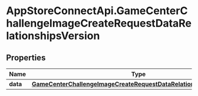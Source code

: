 # AppStoreConnectApi.GameCenterChallengeImageCreateRequestDataRelationshipsVersion

## Properties

Name | Type | Description | Notes
------------ | ------------- | ------------- | -------------
**data** | [**GameCenterChallengeImageCreateRequestDataRelationshipsVersionData**](GameCenterChallengeImageCreateRequestDataRelationshipsVersionData.md) |  | [optional] 


